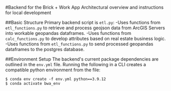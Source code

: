 #Backend for the Brick + Work App
Architectural overview and instructions for local development


##Basic Structure
Primary backend script is `etl.py`:
  -Uses functions from `etl_functions.py` to retrieve and process geojson data from ArcGIS Servers into workable geopandas dataframes.
  -Uses functions from `calc_functions.py` to develop attributes based on real estate business logic.
  -Uses functions from `etl_functions.py` to send processed geopandas dataframes to the postgres database.


##Environment Setup
The backend's current package dependencies are outlined in the `env.yml` file.
Running the following in a CLI creates a compatible python environment from the file:
```
$ conda env create -f env.yml python==3.9.12
$ conda activate bwa_env
```

